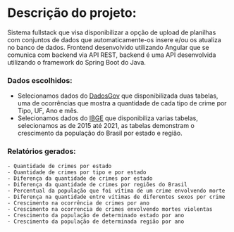 # Descrição do projeto:
Sistema fullstack que visa disponibilizar a opção de upload de planilhas com conjuntos de dados que automaticamente-os insere e/ou os atualiza no banco de dados. Frontend desenvolvido utilizando Angular que se comunica com backend via API REST, backend é uma API desenvolvida utilizando o framework do Spring Boot do Java.

### Dados escolhidos:
  - Selecionamos dados do [DadosGov](https://dados.gov.br/dataset/sistema-nacional-de-estatisticas-de-seguranca-publica) que disponibilizada duas tabelas, uma de ocorrências que mostra a quantidade de cada tipo de crime por Tipo, UF, Ano e mês.
  - Selecionamos dados do [IBGE](https://www.ibge.gov.br/estatisticas/sociais/populacao/9103-estimativas-de-populacao.html?=&t=downloads) que disponibiliza varias tabelas, selecionamos as de 2015 até 2021, as tabelas demonstram o crescimento da população do Brasil por estado e região.
 
### Relatórios gerados:
	- Quantidade de crimes por estado
	- Quantidade de crimes por tipo e por estado
	- Diferença da quantidade de crimes por estado
	- Diferença da quantidade de crimes por regiões do Brasil
	- Percentual da população que foi vítima de um crime envolvendo morte
	- Diferença na quantidade entre vítimas de diferentes sexos por crime
	- Crescimento na ocorrência de crimes por ano
	- Crescimento na ocorrencia de crimes envolvendo mortes violentas
	- Crescimento da população de determinado estado por ano
	- Crescimento da população de determinada região por ano

